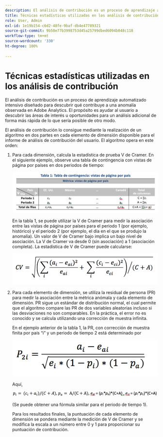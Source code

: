 ```yaml
---
description: El análisis de contribución es un proceso de aprendizaje automatizado intensivo diseñado para descubrir qué contribuye a una anomalía observada en Adobe Analytics. El propósito es ayudar al usuario a descubrir las áreas de interés u oportunidades para un análisis adicional de forma más rápida de lo que sería posible de otro modo.
title: Técnicas estadísticas utilizadas en los análisis de contribución
role: User, Admin
exl-id: 1e19b154-c6d2-48fe-9baf-db4e47789321
source-git-commit: 9b50e77b3998753d45a25799dbed6094b048c118
workflow-type: tm+mt
source-wordcount: '330'
ht-degree: 100%

---
```


# Técnicas estadísticas utilizadas en los análisis de contribución

El análisis de contribución es un proceso de aprendizaje automatizado intensivo diseñado para descubrir qué contribuye a una anomalía observada en Adobe Analytics. El propósito es ayudar al usuario a descubrir las áreas de interés u oportunidades para un análisis adicional de forma más rápida de lo que sería posible de otro modo.

El análisis de contribución lo consigue mediante la realización de un algoritmo en dos partes en cada elemento de dimensión disponible para el informe de análisis de contribución del usuario. El algoritmo opera en este orden:

1. Para cada dimensión, calcula la estadística de prueba V de Cramer. En el siguiente ejemplo, observe una tabla de contingencia con vistas de página por países en dos periodos de tiempo:

   ![](assets/contingency_table.png)

   En la tabla 1, se puede utilizar la V de Cramer para medir la asociación entre las vistas de página por países para el periodo 1 (por ejemplo, histórico) y el periodo 2 (por ejemplo, el día en el que se produjo la anomalía). Un valor de V de Cramer bajo implica un bajo nivel de asociación. La V de Cramer va desde 0 (sin asociación) a 1 (asociación completa). La estadística de V de Cramer puede calcularse:

   ![](assets/cramers-v.png)

1. Para cada elemento de dimensión, se utiliza la residual de persona (PR) para medir la asociación entre la métrica anómala y cada elemento de dimensión. PR sigue un estándar de distribución normal, el cual permite que el algoritmo compare las PR de dos variables aleatorias incluso si las desviaciones no son comparables. En la práctica, el error no es conocido y se calcula utilizando una corrección de muestra infinita.

   En el ejemplo anterior de la tabla 1, la PR, con corrección de muestra finita por país “i” y un periodo de tiempo 2 está determinado por

   ![](assets/persons-residual.png)

   Aquí,

   ![](assets/pr-example.png)

   (Se puede obtener una fórmula similar para el periodo de tiempo 1).

   Para los resultados finales, la puntuación de cada elemento de dimensión se pondera mediante la medición de V de Cramer y se modifica la escala a un número entre 0 y 1 para proporcionar su puntuación de contribución.
